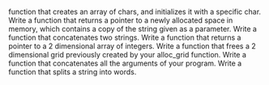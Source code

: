  function that creates an array of chars, and initializes it with a specific char. Write a function that returns a pointer to a newly allocated space in memory, which contains a copy of the string given as a parameter. Write a function that concatenates two strings. Write a function that returns a pointer to a 2 dimensional array of integers. Write a function that frees a 2 dimensional grid previously created by your alloc_grid function. Write a function that concatenates all the arguments of your program. Write a function that splits a string into words.


